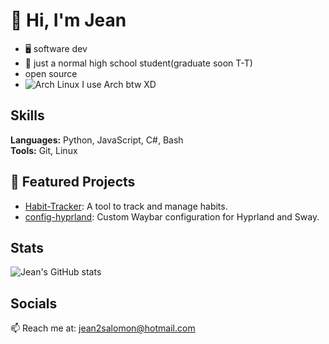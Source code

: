 # 👋 Hi, I'm Jean

 - 🖥 software dev
 - 💼 just a normal high school student(graduate soon T-T)
 - open source
 - ![Arch Linux](https://upload.wikimedia.org/wikipedia/commons/a/a5/Archlinux-icon-crystal-64.svg) I use Arch btw XD

## 


## Skills

**Languages:** Python, JavaScript, C#, Bash  
**Tools:** Git, Linux

## 📌 Featured Projects

- [Habit-Tracker](https://github.com/Jean1000levrai/Habit-Tracker): A tool to track and manage habits.
- [config-hyprland](https://github.com/Jean1000levrai/config-hyprland): Custom Waybar configuration for Hyprland and Sway.

## Stats

![Jean's GitHub stats](https://github-readme-stats.vercel.app/api?username=Jean1000levrai&show_icons=true&theme=default)

## Socials

📫 Reach me at: [jean2salomon@hotmail.com](mailto:jean2salomon@hotmail.com)
